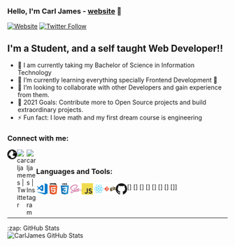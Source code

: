### Hello, I'm Carl James - [website] 👋

[![Website](https://img.shields.io/website?label=CarlJames.netlify.app&style=for-the-badge&url=https%3A%2F%2Fcodestackr.com)](https://carljamesroxas.netlify.app/)
[![Twitter Follow](https://img.shields.io/twitter/follow/Carllljamessss?color=1DA1F2&logo=twitter&style=for-the-badge)][twitter]

## I'm a Student, and a self taught Web Developer!!

- 🔭 I am currently taking my Bachelor of Science in Information Technology
- 🌱 I’m currently learning everything specially Frontend Development 🤣
- 👯 I’m looking to collaborate with other Developers and gain experience from them.
- 🥅 2021 Goals: Contribute more to Open Source projects and build extraordinary projects.
- ⚡ Fun fact: I love math and my first dream course is engineering

### Connect with me:

[<img align="left" alt="carljames.com" width="22px" src="https://raw.githubusercontent.com/iconic/open-iconic/master/svg/globe.svg" />][website]
[<img align="left" alt="carljames | Twitter" width="22px" src="https://cdn.jsdelivr.net/npm/simple-icons@v3/icons/twitter.svg" />][twitter]
[<img align="left" alt="carljames | Instagram" width="22px" src="https://cdn.jsdelivr.net/npm/simple-icons@v3/icons/instagram.svg" />][instagram]

<br />

### Languages and Tools:

[<img align="left" alt="Visual Studio Code" width="26px" src="https://raw.githubusercontent.com/github/explore/80688e429a7d4ef2fca1e82350fe8e3517d3494d/topics/visual-studio-code/visual-studio-code.png" />]
[<img align="left" alt="HTML5" width="26px" src="https://raw.githubusercontent.com/github/explore/80688e429a7d4ef2fca1e82350fe8e3517d3494d/topics/html/html.png" />]
[<img align="left" alt="CSS3" width="26px" src="https://raw.githubusercontent.com/github/explore/80688e429a7d4ef2fca1e82350fe8e3517d3494d/topics/css/css.png" />]
[<img align="left" alt="Sass" width="26px" src="https://raw.githubusercontent.com/github/explore/80688e429a7d4ef2fca1e82350fe8e3517d3494d/topics/sass/sass.png" />]
[<img align="left" alt="JavaScript" width="26px" src="https://raw.githubusercontent.com/github/explore/80688e429a7d4ef2fca1e82350fe8e3517d3494d/topics/javascript/javascript.png" />]
[<img align="left" alt="React" width="26px" src="https://raw.githubusercontent.com/github/explore/80688e429a7d4ef2fca1e82350fe8e3517d3494d/topics/react/react.png" />]
[<img align="left" alt="Git" width="26px" src="https://raw.githubusercontent.com/github/explore/80688e429a7d4ef2fca1e82350fe8e3517d3494d/topics/git/git.png" />]
[<img align="left" alt="GitHub" width="26px" src="https://raw.githubusercontent.com/github/explore/78df643247d429f6cc873026c0622819ad797942/topics/github/github.png" />]]

<br />
<br />



---


  <summary>:zap: GitHub Stats</summary>

  <img align="left" alt="CarlJames GitHub Stats" src="https://github-readme-stats.codestackr.vercel.app/api?username=CarlJames14&show_icons=true&hide_border=true" />



[website]: https://carljamesroxas.netlify.app/
[twitter]: https://twitter.com/Carllljamessss
[instagram]: https://instagram.com/carllljamessss
